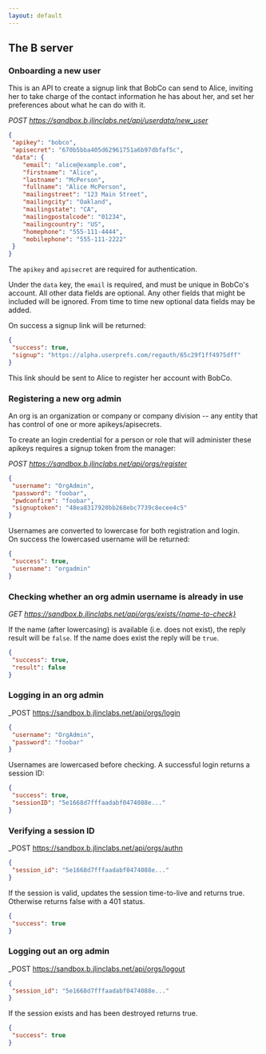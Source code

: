 ```yaml
---
layout: default
---
```

## The B server

### Onboarding a new user
This is an API to create a signup link that BobCo can send to Alice, inviting her to take charge of the contact information he has about her, and set her preferences about what he can do with it.

_POST https://sandbox.b.jlinclabs.net/api/userdata/new_user_

```json
{
 "apikey": "bobco",
 "apisecret": "670b5bba405d62961751a6b97dbfaf5c",
 "data": {
	"email": "alice@example.com",
	"firstname": "Alice",
	"lastname": "McPerson",
	"fullname": "Alice McPerson",
	"mailingstreet": "123 Main Street",
	"mailingcity": "Oakland",
	"mailingstate": "CA",
	"mailingpostalcode": "01234",
	"mailingcountry": "US",
	"homephone": "555-111-4444",
	"mobilephone": "555-111-2222"
 }
}
```
The `apikey` and `apisecret` are required for authentication.

Under the `data` key, the `email` is required, and must be unique in BobCo's account. All other data fields are optional. Any other fields that might be included will be ignored. From time to time new optional data fields may be added.

On success a signup link will be returned:

```json
{
 "success": true,
 "signup": "https://alpha.userprefs.com/regauth/65c29f1ff4975dff"
}
```

This link should be sent to Alice to register her account with BobCo.

### Registering a new org admin
An org is an organization or company or company division -- any entity that has control of one or more apikeys/apisecrets.

To create an login credential for a person or role that will administer these apikeys requires a signup token from the manager:

_POST https://sandbox.b.jlinclabs.net/api/orgs/register_

```json
{
 "username": "OrgAdmin",
 "password": "foobar",
 "pwdconfirm": "foobar",
 "signuptoken": "48ea8317920bb268ebc7739c8ecee4c5"
}
```

Usernames are converted to lowercase for both registration and login.  
On success the lowercased username will be returned:

```json
{
 "success": true,
 "username": "orgadmin"
}
```

### Checking whether an org admin username is already in use

_GET https://sandbox.b.jlinclabs.net/api/orgs/exists/{name-to-check}_

If the name (after lowercasing) is available (i.e. does not exist), the reply result will be `false`. If the name does exist the reply will be `true`.

```json
{
 "success": true,
 "result": false
}
```

### Logging in an org admin

_POST https://sandbox.b.jlinclabs.net/api/orgs/login

```json
{
 "username": "OrgAdmin",
 "password": "foobar"
}
```

Usernames are lowercased before checking. A successful login returns a session ID:

```json
{
 "success": true,
 "sessionID": "5e1668d7fffaadabf0474088e..."
}
```

### Verifying a session ID

_POST https://sandbox.b.jlinclabs.net/api/orgs/authn

```json
{
 "session_id": "5e1668d7fffaadabf0474088e..."
}
```

If the session is valid, updates the session time-to-live and returns true. Otherwise returns false with a 401 status.

```json
{
 "success": true
}
```

### Logging out an org admin

_POST https://sandbox.b.jlinclabs.net/api/orgs/logout

```json
{
 "session_id": "5e1668d7fffaadabf0474088e..."
}
```

If the session exists and has been destroyed returns true.

```json
{
 "success": true
}
```
